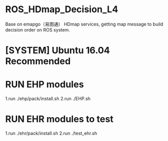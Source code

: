 # ROS_HDmap_Decision_L4
Base on emapgo（易图通） HDmap services, getting map message to build decision order on ROS system.

# [SYSTEM] Ubuntu 16.04 Recommended

# RUN EHP modules
1.run ./ehp/pack/install.sh
2.run ./EHP.sh

# RUN EHR modules to test 
1.run ./ehr/pack/install.sh
2.run ./test_ehr.sh
